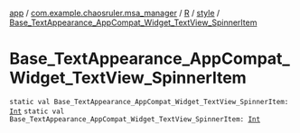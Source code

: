 [app](../../../index.md) / [com.example.chaosruler.msa_manager](../../index.md) / [R](../index.md) / [style](index.md) / [Base_TextAppearance_AppCompat_Widget_TextView_SpinnerItem](.)

# Base_TextAppearance_AppCompat_Widget_TextView_SpinnerItem

`static val Base_TextAppearance_AppCompat_Widget_TextView_SpinnerItem: `[`Int`](https://kotlinlang.org/api/latest/jvm/stdlib/kotlin/-int/index.html)
`static val Base_TextAppearance_AppCompat_Widget_TextView_SpinnerItem: `[`Int`](https://kotlinlang.org/api/latest/jvm/stdlib/kotlin/-int/index.html)